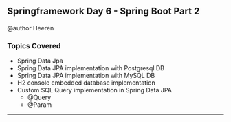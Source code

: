## Springframework Day 6 - Spring Boot Part 2 

 @author Heeren

 ### Topics Covered
- Spring Data Jpa
- Spring Data JPA implementation with Postgresql DB 
- Spring Data JPA implementation with MySQL DB
- H2 console embedded database implementation
- Custom SQL Query implementation in Spring Data JPA
  - @Query
  - @Param 
---

